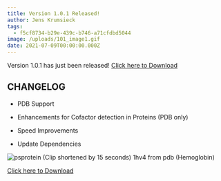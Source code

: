 ```yaml
---
title: Version 1.0.1 Released!
author: Jens Krumsieck
tags:
  - f5cf8734-b29e-439c-b746-a71cfdbd5044
image: /uploads/101_image1.gif
date: 2021-07-09T00:00:00.000Z
---
```

Version 1.0.1 has just been released!
[Click here to Download](https://github.com/JensKrumsieck/PorphyStruct/releases/tag/v1.0.1)


## CHANGELOG
+ PDB Support
+ Enhancements for Cofactor detection in Proteins (PDB only)
+ Speed Improvements

+ Update Dependencies

![psprotein](/uploads/101_image1.gif)
(Clip shortened by 15 seconds)
1hv4 from pdb (Hemoglobin)

[Click here to Download](https://github.com/JensKrumsieck/PorphyStruct/releases/tag/v1.0.1)